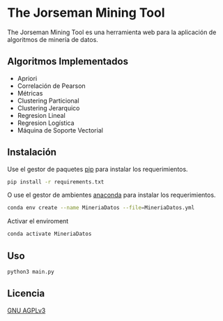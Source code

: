 # The Jorseman Mining Tool

The Jorseman Mining Tool es una herramienta web para la aplicación de algoritmos de minería de datos.

## Algoritmos Implementados
* Apriori
* Correlación de Pearson
* Métricas
* Clustering Particional
* Clustering Jerarquico
* Regresion Lineal
* Regresion Logística
* Máquina de Soporte Vectorial

## Instalación
Use el gestor de paquetes [pip](https://pip.pypa.io/en/stable/) para instalar los requerimientos.

```bash
pip install -r requirements.txt
```
O use el gestor de ambientes [anaconda](https://www.anaconda.com/) para instalar los requerimientos.

```bash
conda env create --name MineriaDatos --file=MineriaDatos.yml
```
Activar el enviroment

```bash
conda activate MineriaDatos
```

## Uso

```python
python3 main.py
```

## Licencia
[GNU AGPLv3](https://choosealicense.com/licenses/agpl-3.0/)